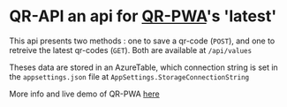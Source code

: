 
# QR-API an api for [QR-PWA][1]'s 'latest' 

This api presents two methods : one to save a qr-code (```POST```), and one to retreive the latest qr-codes (```GET```).
Both are available at ```/api/values```

Theses data are stored in an AzureTable, which connection string is set in the ```appsettings.json``` file at ```AppSettings.StorageConnectionString```

More info and live demo of QR-PWA [here][1]

[1]: https://www.github.com/expertime/pwa/qr-api/